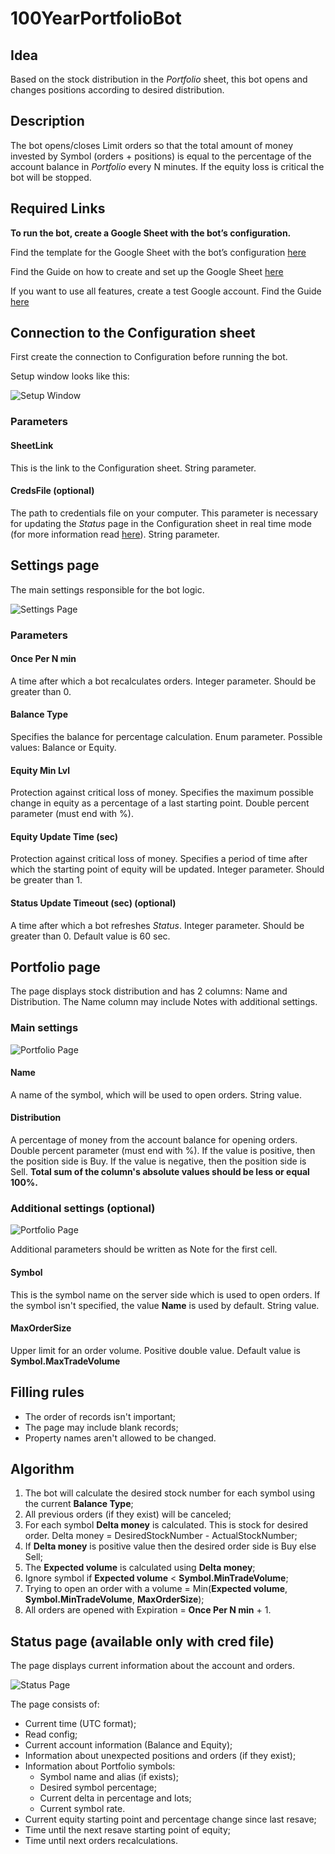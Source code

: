 100YearPortfolioBot
===

## Idea
Based on the stock distribution in the *Portfolio* sheet, this bot opens and changes positions according to desired distribution.

## Description
The bot opens/closes Limit orders so that the total amount of money invested by Symbol (orders + positions) is equal to the percentage of the account balance in *Portfolio* every N minutes.
If the equity loss is critical the bot will be stopped.

## Required Links
**To run the bot, create a Google Sheet with the bot’s configuration.**

Find the template for the Google Sheet with the bot’s configuration [here](https://docs.google.com/spreadsheets/d/1ZsGQNKJPx-6uD1zk2xgob47NaAbp7BRLplIflFuM2XU/edit?usp=sharing)

Find the Guide on how to create and set up the Google Sheet [here](https://github.com/SoftFx/AlgoBots/wiki/How-to-copy-Google-sheet-config-for-a-bot%3F)

If you want to use all features, create a test Google account. Find the Guide [here](https://github.com/SoftFx/AlgoBots/wiki/How-to-connect-with-Google-Service-credentials%3F)

## Connection to the Configuration sheet
First create the connection to Configuration before running the bot.

Setup window looks like this:

![Setup Window](screens/SetupWindow.png)

### Parameters

#### **SheetLink**
This is the link to the Configuration sheet. String parameter.

#### **CredsFile (optional)**
The path to credentials file on your computer. This parameter is necessary for updating the *Status* page in the Configuration sheet in real time mode (for more information read [here](https://github.com/SoftFx/AlgoBots/wiki/How-to-connect-with-Google-Service-credentials%3F)). String parameter.


## Settings page
The main settings responsible for the bot logic.

![Settings Page](screens/SettingsPage.png)

### Parameters

#### **Once Per N min**
A time after which a bot recalculates orders. Integer parameter. Should be greater than 0.

#### **Balance Type**
Specifies the balance for percentage calculation. Enum parameter. Possible values: Balance or Equity.

#### **Equity Min Lvl**
Protection against critical loss of money. Specifies the maximum possible change in equity as a percentage of a last starting point. Double percent parameter (must end with %).

#### **Equity Update Time (sec)**
Protection against critical loss of money. Specifies a period of time after which the starting point of equity will be updated. Integer parameter. Should be greater than 1.

#### **Status Update Timeout (sec) (optional)**
A time after which a bot refreshes *Status*. Integer parameter. Should be greater than 0. Default value is 60 sec.



## Portfolio page

The page displays stock distribution and has 2 columns: Name and Distribution. The Name column may include Notes with additional settings.


### Main settings

![Portfolio Page](screens/PortfolioPage.png)

#### **Name**
A name of the symbol, which will be used to open orders. String value.

#### **Distribution**
A percentage of money from the account balance for opening orders. Double percent parameter (must end with %). If the value is positive, then the position side is Buy. If the value is negative, then the position side is Sell. **Total sum of the column's absolute values should be less or equal 100%.**

### Additional settings (optional)

![Portfolio Page](screens/NoteSettings.png)

Additional parameters should be written as Note for the first cell.

#### **Symbol**
This is the symbol name on the server side which is used to open orders. If the symbol isn't specified, the value **Name** is used by default. String value.

#### **MaxOrderSize**
Upper limit for an order volume. Positive double value. Default value is **Symbol.MaxTradeVolume**

## Filling rules
- The order of records isn't important;
- The page may include blank records;
- Property names aren't allowed to be changed.

## Algorithm

1. The bot will calculate the desired stock number for each symbol using the current **Balance Type**;
2. All previous orders (if they exist) will be canceled;
3. For each symbol **Delta money** is calculated. This is stock for desired order. Delta money = DesiredStockNumber - ActualStockNumber;
4. If **Delta money** is positive value then the desired order side is Buy else Sell;
5. The **Expected volume** is calculated using **Delta money**;
6. Ignore symbol if **Expected volume** < **Symbol.MinTradeVolume**;
7. Trying to open an order with a volume = Min(**Expected volume**, **Symbol.MinTradeVolume**, **MaxOrderSize**);
8. All orders are opened with Expiration = **Once Per N min** + 1.

## Status page (available only with cred file)
The page displays current information about the account and orders.

![Status Page](screens/StatusPage.png)

The page consists of:
- Current time (UTC format);
- Read config;
- Current account information (Balance and Equity);
- Information about unexpected positions and orders (if they exist);
- Information about Portfolio symbols:
    - Symbol name and alias (if exists);
    - Desired symbol percentage;
    - Current delta in percentage and lots;
    - Current symbol rate.
- Current equity starting point and percentage change since last resave;
- Time until the next resave starting point of equity;
- Time until next orders recalculations.
